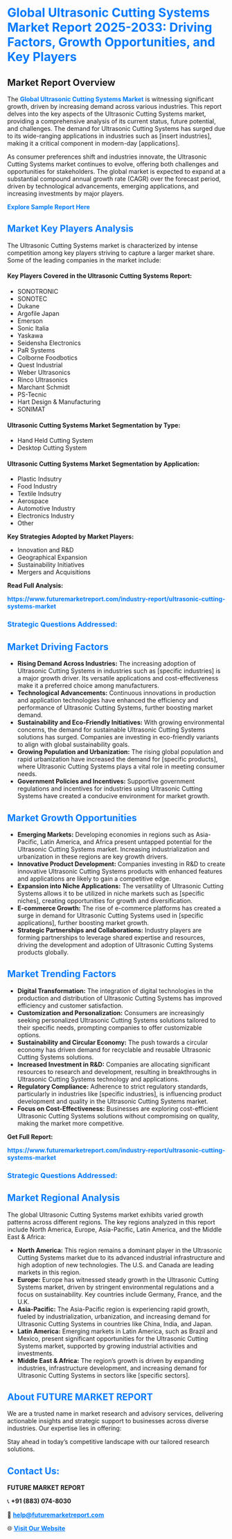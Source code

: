 <h1 style="color: #007BFF;">Global Ultrasonic Cutting Systems Market Report 2025-2033: Driving Factors, Growth Opportunities, and Key Players</h1>

<section id="overview">
<h2>Market Report Overview</h2>
<p>The <a href="https://www.futuremarketreport.com/industry-report/ultrasonic-cutting-systems-market" style="color: #007BFF; text-decoration: none;"><strong>Global Ultrasonic Cutting Systems Market</strong></a> is witnessing significant growth, driven by increasing demand across various industries. This report delves into the key aspects of the Ultrasonic Cutting Systems market, providing a comprehensive analysis of its current status, future potential, and challenges. The demand for Ultrasonic Cutting Systems has surged due to its wide-ranging applications in industries such as [insert industries], making it a critical component in modern-day [applications].</p>
<p>As consumer preferences shift and industries innovate, the Ultrasonic Cutting Systems market continues to evolve, offering both challenges and opportunities for stakeholders. The global market is expected to expand at a substantial compound annual growth rate (CAGR) over the forecast period, driven by technological advancements, emerging applications, and increasing investments by major players.</p>
</section>

<section id="overview">
<p><a href="https://www.futuremarketreport.com/request-sample/reportId=25955" style="color: #007BFF; text-decoration: none;"><strong>Explore Sample Report Here</strong></a></p>
</section>

<section id="key-players">
<h2 style="color: #007BFF;">Market Key Players Analysis</h2>
<p>The Ultrasonic Cutting Systems market is characterized by intense competition among key players striving to capture a larger market share. Some of the leading companies in the market include:</p>
<h4>Key Players Covered in the Ultrasonic Cutting Systems Report:</h4>
<ul><li>SONOTRONIC</li><li>SONOTEC</li><li>Dukane</li><li>Argofile Japan</li><li>Emerson</li><li>Sonic Italia</li><li>Yaskawa</li><li>Seidensha Electronics</li><li>PaR Systems</li><li>Colborne Foodbotics</li><li>Quest Industrial</li><li>Weber Ultrasonics</li><li>Rinco Ultrasonics</li><li>Marchant Schmidt</li><li>PS-Tecnic</li><li>Hart Design &amp; Manufacturing</li><li>SONIMAT</li></ul>
<h4>Ultrasonic Cutting Systems Market Segmentation by Type:</h4>
<ul><li>Hand Held Cutting System</li><li>Desktop Cutting System</li></ul>

<h4>Ultrasonic Cutting Systems Market Segmentation by Application:</h4>
<ul><li>Plastic Indsutry</li><li>Food Industry</li><li>Textile Indsutry</li><li>Aerospace</li><li>Automotive Industry</li><li>Electronics Industry</li><li>Other</li></ul>
<p><strong>Key Strategies Adopted by Market Players:</strong></p>
<ul>
<li>Innovation and R&D</li>
<li>Geographical Expansion</li>
<li>Sustainability Initiatives</li>
<li>Mergers and Acquisitions</li>
</ul>
</section>

<section>
<p><strong>Read Full Analysis: </strong></p><a href="https://www.futuremarketreport.com/industry-report/ultrasonic-cutting-systems-market" style="color: #007BFF; text-decoration: none;"><strong>https://www.futuremarketreport.com/industry-report/ultrasonic-cutting-systems-market</strong></a>
<h3 style="color: #007BFF;">Strategic Questions Addressed:</h3>
</section>

<section id="driving-factors">
<h2 style="color: #007BFF;">Market Driving Factors</h2>
<ul>
<li><strong>Rising Demand Across Industries:</strong> The increasing adoption of Ultrasonic Cutting Systems in industries such as [specific industries] is a major growth driver. Its versatile applications and cost-effectiveness make it a preferred choice among manufacturers.</li>
<li><strong>Technological Advancements:</strong> Continuous innovations in production and application technologies have enhanced the efficiency and performance of Ultrasonic Cutting Systems, further boosting market demand.</li>
<li><strong>Sustainability and Eco-Friendly Initiatives:</strong> With growing environmental concerns, the demand for sustainable Ultrasonic Cutting Systems solutions has surged. Companies are investing in eco-friendly variants to align with global sustainability goals.</li>
<li><strong>Growing Population and Urbanization:</strong> The rising global population and rapid urbanization have increased the demand for [specific products], where Ultrasonic Cutting Systems plays a vital role in meeting consumer needs.</li>
<li><strong>Government Policies and Incentives:</strong> Supportive government regulations and incentives for industries using Ultrasonic Cutting Systems have created a conducive environment for market growth.</li>
</ul>
</section>

<section id="growth-opportunities">
<h2 style="color: #007BFF;">Market Growth Opportunities</h2>
<ul>
<li><strong>Emerging Markets:</strong> Developing economies in regions such as Asia-Pacific, Latin America, and Africa present untapped potential for the Ultrasonic Cutting Systems market. Increasing industrialization and urbanization in these regions are key growth drivers.</li>
<li><strong>Innovative Product Development:</strong> Companies investing in R&D to create innovative Ultrasonic Cutting Systems products with enhanced features and applications are likely to gain a competitive edge.</li>
<li><strong>Expansion into Niche Applications:</strong> The versatility of Ultrasonic Cutting Systems allows it to be utilized in niche markets such as [specific niches], creating opportunities for growth and diversification.</li>
<li><strong>E-commerce Growth:</strong> The rise of e-commerce platforms has created a surge in demand for Ultrasonic Cutting Systems used in [specific applications], further boosting market growth.</li>
<li><strong>Strategic Partnerships and Collaborations:</strong> Industry players are forming partnerships to leverage shared expertise and resources, driving the development and adoption of Ultrasonic Cutting Systems products globally.</li>
</ul>
</section>

<section id="trending-factors">
<h2 style="color: #007BFF;">Market Trending Factors</h2>
<ul>
<li><strong>Digital Transformation:</strong> The integration of digital technologies in the production and distribution of Ultrasonic Cutting Systems has improved efficiency and customer satisfaction.</li>
<li><strong>Customization and Personalization:</strong> Consumers are increasingly seeking personalized Ultrasonic Cutting Systems solutions tailored to their specific needs, prompting companies to offer customizable options.</li>
<li><strong>Sustainability and Circular Economy:</strong> The push towards a circular economy has driven demand for recyclable and reusable Ultrasonic Cutting Systems solutions.</li>
<li><strong>Increased Investment in R&D:</strong> Companies are allocating significant resources to research and development, resulting in breakthroughs in Ultrasonic Cutting Systems technology and applications.</li>
<li><strong>Regulatory Compliance:</strong> Adherence to strict regulatory standards, particularly in industries like [specific industries], is influencing product development and quality in the Ultrasonic Cutting Systems market.</li>
<li><strong>Focus on Cost-Effectiveness:</strong> Businesses are exploring cost-efficient Ultrasonic Cutting Systems solutions without compromising on quality, making the market more competitive.</li>
</ul>
</section>

<section>
<p><strong>Get Full Report: </strong></p><a href="https://www.futuremarketreport.com/industry-report/ultrasonic-cutting-systems-market" style="color: #007BFF; text-decoration: none;"><strong>https://www.futuremarketreport.com/industry-report/ultrasonic-cutting-systems-market</strong></a>
<h3 style="color: #007BFF;">Strategic Questions Addressed:</h3>
</section>


<section id="regional-analysis">
<h2 style="color: #007BFF;">Market Regional Analysis</h2>
<p>The global Ultrasonic Cutting Systems market exhibits varied growth patterns across different regions. The key regions analyzed in this report include North America, Europe, Asia-Pacific, Latin America, and the Middle East & Africa:</p>
<ul>
<li><strong>North America:</strong> This region remains a dominant player in the Ultrasonic Cutting Systems market due to its advanced industrial infrastructure and high adoption of new technologies. The U.S. and Canada are leading markets in this region.</li>
<li><strong>Europe:</strong> Europe has witnessed steady growth in the Ultrasonic Cutting Systems market, driven by stringent environmental regulations and a focus on sustainability. Key countries include Germany, France, and the U.K.</li>
<li><strong>Asia-Pacific:</strong> The Asia-Pacific region is experiencing rapid growth, fueled by industrialization, urbanization, and increasing demand for Ultrasonic Cutting Systems in countries like China, India, and Japan.</li>
<li><strong>Latin America:</strong> Emerging markets in Latin America, such as Brazil and Mexico, present significant opportunities for the Ultrasonic Cutting Systems market, supported by growing industrial activities and investments.</li>
<li><strong>Middle East & Africa:</strong> The region’s growth is driven by expanding industries, infrastructure development, and increasing demand for Ultrasonic Cutting Systems in sectors like [specific sectors].</li>
</ul>
</section>

<footer>
<h2 style="color: #007BFF;">About FUTURE MARKET REPORT</h2>
<p>We are a trusted name in market research and advisory services, delivering actionable insights and strategic support to businesses across diverse industries. Our expertise lies in offering:</p>

<p>Stay ahead in today’s competitive landscape with our tailored research solutions.</p>

<h2 style="color: #007BFF;">Contact Us:</h2>
<p><strong>FUTURE MARKET REPORT</strong></p>
<p>📞 <strong>+91 (883) 074-8030</strong></p>
<p>📧 <strong><a href="mailto:help@futuremarketreport.com" style="color: #007BFF;">help@futuremarketreport.com</a></strong></p>
<p>🌐 <strong><a href="https://www.futuremarketreport.com/" style="color: #007BFF;">Visit Our Website</a></strong></p>
</footer>